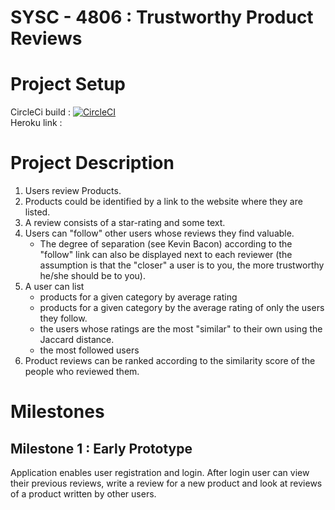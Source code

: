 # SYSC - 4806 : Trustworthy Product Reviews

# Project Setup
CircleCi build : [![CircleCI](https://circleci.com/gh/aubins11/SYSC-4806-Product-Review.svg?style=shield&circle-token=d7c5c4e00e2a5e6aa3ff02fe9a5260a84f0ef7ed)](<https://app.circleci.com/pipelines/github/aubins11/SYSC-4806-Product-Review>)
<br> Heroku link : 

# Project Description
1. Users review Products. 
2. Products could be identified by a link to the website where they are listed. 
3. A review consists of a star-rating and some text. 
4. Users can "follow" other users whose reviews they find valuable. 
   - The degree of separation (see Kevin Bacon) according to the "follow" link can also be displayed next to each reviewer (the assumption is that the "closer" a user is to you, the more trustworthy he/she should be to you).
5. A user can list
   - products for a given category by average rating
   - products for a given category by the average rating of only the users they follow. 
   - the users whose ratings are the most "similar" to their own using the Jaccard distance. 
   - the most followed users
6. Product reviews can  be ranked according to the  similarity score of the people who reviewed them. 

# Milestones

## Milestone 1 : Early Prototype

Application enables user registration and login. After login user can view their previous reviews, write a review for a new product and
look at reviews of a product written by other users. 

